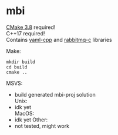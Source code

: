 # mbi

[CMake 3.8](https://cmake.org/download/) required!  
C++17 required!  
Contains [yaml-cpp](https://github.com/jbeder/yaml-cpp) and [rabbitmq-c](https://github.com/alanxz/rabbitmq-c) libraries  

Make:  
```
mkdir build  
cd build  
cmake ..  
```

MSVS:  
 - build generated mbi-proj solution  
Unix:
 - idk yet  
MacOS:
 - idk yet
Other:
 - not tested, might work  
 
